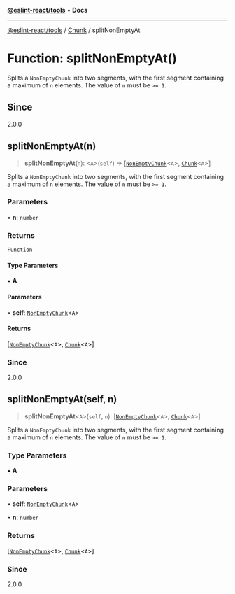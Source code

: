 [**@eslint-react/tools**](../../../README.md) • **Docs**

***

[@eslint-react/tools](../../../README.md) / [Chunk](../README.md) / splitNonEmptyAt

# Function: splitNonEmptyAt()

Splits a `NonEmptyChunk` into two segments, with the first segment containing a maximum of `n` elements.
The value of `n` must be `>= 1`.

## Since

2.0.0

## splitNonEmptyAt(n)

> **splitNonEmptyAt**(`n`): \<`A`\>(`self`) => [[`NonEmptyChunk`](../interfaces/NonEmptyChunk.md)\<`A`\>, [`Chunk`](../interfaces/Chunk.md)\<`A`\>]

Splits a `NonEmptyChunk` into two segments, with the first segment containing a maximum of `n` elements.
The value of `n` must be `>= 1`.

### Parameters

• **n**: `number`

### Returns

`Function`

#### Type Parameters

• **A**

#### Parameters

• **self**: [`NonEmptyChunk`](../interfaces/NonEmptyChunk.md)\<`A`\>

#### Returns

[[`NonEmptyChunk`](../interfaces/NonEmptyChunk.md)\<`A`\>, [`Chunk`](../interfaces/Chunk.md)\<`A`\>]

### Since

2.0.0

## splitNonEmptyAt(self, n)

> **splitNonEmptyAt**\<`A`\>(`self`, `n`): [[`NonEmptyChunk`](../interfaces/NonEmptyChunk.md)\<`A`\>, [`Chunk`](../interfaces/Chunk.md)\<`A`\>]

Splits a `NonEmptyChunk` into two segments, with the first segment containing a maximum of `n` elements.
The value of `n` must be `>= 1`.

### Type Parameters

• **A**

### Parameters

• **self**: [`NonEmptyChunk`](../interfaces/NonEmptyChunk.md)\<`A`\>

• **n**: `number`

### Returns

[[`NonEmptyChunk`](../interfaces/NonEmptyChunk.md)\<`A`\>, [`Chunk`](../interfaces/Chunk.md)\<`A`\>]

### Since

2.0.0
